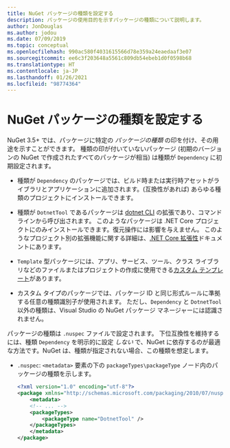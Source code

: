 ```yaml
---
title: NuGet パッケージの種類を設定する
description: パッケージの使用目的を示すパッケージの種類について説明します。
author: JonDouglas
ms.author: jodou
ms.date: 07/09/2019
ms.topic: conceptual
ms.openlocfilehash: 990ac580f4031615566d78e359a24eaedaaf3e07
ms.sourcegitcommit: ee6c3f203648a5561c809db54ebeb1d0f0598b68
ms.translationtype: HT
ms.contentlocale: ja-JP
ms.lasthandoff: 01/26/2021
ms.locfileid: "98774364"
---
```

# <a name="set-a-nuget-package-type"></a>NuGet パッケージの種類を設定する

NuGet 3.5+ では、パッケージに特定の *パッケージの種類* の印を付け、その用途を示すことができます。 種類の印が付いていないパッケージ (初期のバージョンの NuGet で作成されたすべてのパッケージが相当) は種類が `Dependency` に初期設定されます。

- 種類が `Dependency` のパッケージでは、ビルド時または実行時アセットがライブラリとアプリケーションに追加されます。(互換性があれば) あらゆる種類のプロジェクトにインストールできます。

- 種類が `DotnetTool` であるパッケージは [dotnet CLI](/dotnet/articles/core/tools/index) の拡張であり、コマンド ラインから呼び出されます。 このようなパッケージは .NET Core プロジェクトにのみインストールできます。復元操作には影響を与えません。 このようなプロジェクト別の拡張機能に関する詳細は、[.NET Core 拡張性](/dotnet/articles/core/tools/extensibility#per-project-based-extensibility)ドキュメントにあります。

- `Template` 型パッケージには、アプリ、サービス、ツール、クラス ライブラリなどのファイルまたはプロジェクトの作成に使用できる[カスタム テンプレート](/dotnet/core/tools/custom-templates)があります。

- カスタム タイプのパッケージでは、パッケージ ID と同じ形式ルールに準拠する任意の種類識別子が使用されます。 ただし、`Dependency` と `DotnetTool` 以外の種類は、Visual Studio の NuGet パッケージ マネージャーには認識されません。

パッケージの種類は `.nuspec` ファイルで設定されます。 下位互換性を維持するには、種類 `Dependency` を明示的に設定 *しない* で、NuGet に依存するのが最適な方法です。NuGet は、種類が指定されない場合、この種類を想定します。

- `.nuspec`: `<metadata>` 要素の下の `packageTypes\packageType` ノード内のパッケージの種類を示します。

    ```xml
    <?xml version="1.0" encoding="utf-8"?>
    <package xmlns="http://schemas.microsoft.com/packaging/2010/07/nuspec.xsd">
        <metadata>
        <!-- ... -->
        <packageTypes>
            <packageType name="DotnetTool" />
        </packageTypes>
        </metadata>
    </package>
    ```
